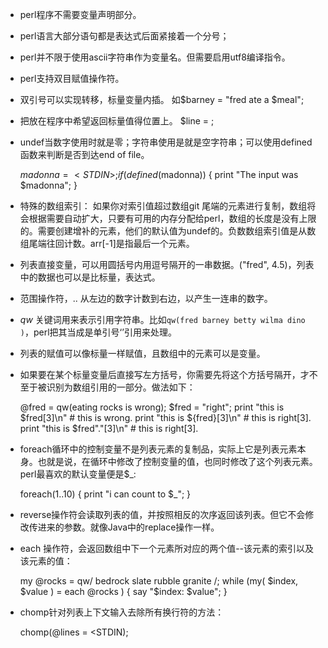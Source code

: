 *  perl程序不需要变量声明部分。
*  perl语言大部分语句都是表达式后面紧接着一个分号；
*  perl并不限于使用ascii字符串作为变量名。但需要启用utf8编译指令。
*  perl支持双目赋值操作符。
*  双引号可以实现转移，标量变量内插。 如$barney = "fred ate a $meal";
*  把<STDIN>放在程序中希望返回标量值得位置上。 $line = <STDIN>;
*  undef当数字使用时就是零；字符串使用是就是空字符串；可以使用defined函数来判断是否到达end of file。

    $madonna = <STDIN>;
    if (defined($madonna)) {
      print "The input was $madonna";
    }

*  特殊的数组索引： 如果你对索引值超过数组git 尾端的元素进行复制，数组将会根据需要自动扩大，只要有可用的内存分配给perl，数组的长度是没有上限的。需要创建增补的元素，他们的默认值为undef的。负数数组索引值是从数组尾端往回计数。arr[-1]是指最后一个元素。
*  列表直接变量，可以用圆括号内用逗号隔开的一串数据。("fred", 4.5)，列表中的数据也可以是比标量，表达式。
*  范围操作符，.. 从左边的数字计数到右边，以产生一连串的数字。
*  _qw_ 关键词用来表示引用字符串。比如`qw(fred barney betty wilma dino )`，perl把其当成是单引号‘’引用来处理。
*  列表的赋值可以像标量一样赋值，且数组中的元素可以是变量。
*  如果要在某个标量变量后直接写左方括号，你需要先将这个方括号隔开，才不至于被识别为数组引用的一部分。做法如下：   

    @fred = qw(eating rocks is wrong);
    $fred = "right";
    print "this is $fred[3]\n"  # this is wrong.
    print "this is ${fred}[3]\n"  # this is right[3].
    print "this is $fred"."[3]\n"  # this is right[3].

*  foreach循环中的控制变量不是列表元素的复制品，实际上它是列表元素本身。也就是说，在循环中修改了控制变量的值，也同时修改了这个列表元素。perl最喜欢的默认变量便是$\_:   

    foreach(1..10) {
      print "i can count to $\_";
    }

*  reverse操作符会读取列表的值，并按照相反的次序返回该列表。但它不会修改传进来的参数。就像Java中的replace操作一样。
*  each 操作符，会返回数组中下一个元素所对应的两个值--该元素的索引以及该元素的值：   

    my @rocks = qw/ bedrock slate rubble granite /;
    while (my( $index, $value ) = each @rocks ) {
        say "$index: $value";
    }

* chomp针对列表上下文输入去除所有换行符的方法：  

    chomp(@lines = <STDIN);
